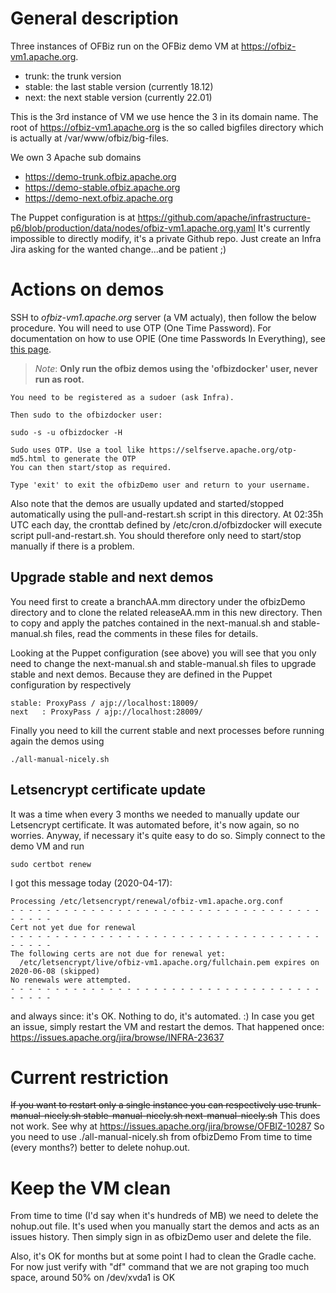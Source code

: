 # General description
Three instances of OFBiz run on the OFBiz demo VM at https://ofbiz-vm1.apache.org.

* trunk: the trunk version
* stable: the last stable version (currently 18.12)
* next: the next stable version (currently 22.01)

This is the 3rd instance of VM we use hence the 3 in its domain name.
The root of https://ofbiz-vm1.apache.org is the so called bigfiles directory which is actually at /var/www/ofbiz/big-files.

We own 3 Apache sub domains

* https://demo-trunk.ofbiz.apache.org
* https://demo-stable.ofbiz.apache.org
* https://demo-next.ofbiz.apache.org

The Puppet configuration is at
https://github.com/apache/infrastructure-p6/blob/production/data/nodes/ofbiz-vm1.apache.org.yaml
It's currently impossible to directly modify, it's a private Github repo.
Just create an Infra Jira asking for the wanted change...and be patient ;)

# Actions on demos
SSH to *ofbiz-vm1.apache.org* server (a VM actualy), then follow the below procedure.
You will need to use OTP (One Time Password). For documentation on how to use OPIE (One time Passwords In Everything), see [this page](https://cwiki.apache.org/confluence/display/INFRA/OPIE "OTP doc").

>_Note_: **Only run the ofbiz demos using the 'ofbizdocker' user, never run as root.**

    You need to be registered as a sudoer (ask Infra).

    Then sudo to the ofbizdocker user:

    sudo -s -u ofbizdocker -H

    Sudo uses OTP. Use a tool like https://selfserve.apache.org/otp-md5.html to generate the OTP
    You can then start/stop as required.
    
    Type 'exit' to exit the ofbizDemo user and return to your username.

Also note that the demos are usually updated and started/stopped automatically using the pull-and-restart.sh script in this directory. 
At 02:35h UTC each day, the cronttab defined by /etc/cron.d/ofbizdocker will execute script pull-and-restart.sh.
You should therefore only need to start/stop manually if there is a problem.

## Upgrade stable and next demos

You need first to create a branchAA.mm directory under the ofbizDemo directory and to clone the related releaseAA.mm in this new directory. Then to copy and apply the patches contained in the next-manual.sh and  stable-manual.sh files, read the comments in these files for details.

Looking at the Puppet configuration (see above) you will see that you only need to change the next-manual.sh and  stable-manual.sh files to upgrade stable and next demos. Because they are defined in the Puppet configuration by respectively

    stable: ProxyPass / ajp://localhost:18009/
    next   : ProxyPass / ajp://localhost:28009/

Finally you need to kill the current stable and next processes before running again the demos using

    ./all-manual-nicely.sh


## Letsencrypt certificate update
It was a time when every 3 months we needed to manually update our Letsencrypt certificate. It was automated before, it's now again, so no worries. Anyway, if necessary it's quite easy to do so. Simply connect to the demo VM and run

    sudo certbot renew

I got this message today (2020-04-17):

    Processing /etc/letsencrypt/renewal/ofbiz-vm1.apache.org.conf
    - - - - - - - - - - - - - - - - - - - - - - - - - - - - - - - - - - - - - - - -
    Cert not yet due for renewal
    - - - - - - - - - - - - - - - - - - - - - - - - - - - - - - - - - - - - - - - -
    The following certs are not due for renewal yet:
      /etc/letsencrypt/live/ofbiz-vm1.apache.org/fullchain.pem expires on 2020-06-08 (skipped)
    No renewals were attempted.
    - - - - - - - - - - - - - - - - - - - - - - - - - - - - - - - - - - - - - - - -

and always since: it's OK. Nothing to do, it's automated. :)
In case you get an issue, simply restart the VM and restart the demos. That happened once: https://issues.apache.org/jira/browse/INFRA-23637

# Current restriction
~~If you want to restart only a single instance you can respectively use
trunk-manual-nicely.sh
stable-manual-nicely.sh
next-manual-nicely.sh~~
This does not work. See why at https://issues.apache.org/jira/browse/OFBIZ-10287
So you need to use ./all-manual-nicely.sh from ofbizDemo
From time to time (every months?) better to delete nohup.out.

# Keep the VM clean
From time to time (I'd say when it's hundreds of MB) we need to delete the nohup.out file. It's used when you manually start the demos and acts as an issues history. Then simply sign in as ofbizDemo user and delete the file.

Also, it's OK for months but at some point I had to clean the Gradle cache. For now just verify with "df" command that we are not graping too much space, around 50% on /dev/xvda1 is OK


